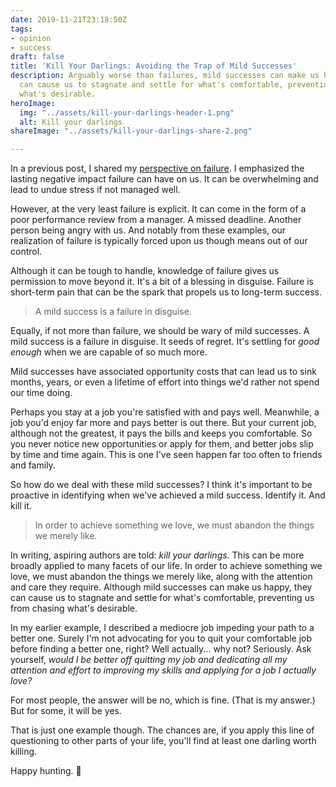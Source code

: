 ```yaml
---
date: 2019-11-21T23:18:50Z
tags:
- opinion
- success
draft: false
title: 'Kill Your Darlings: Avoiding the Trap of Mild Successes'
description: Arguably worse than failures, mild successes can make us happy, but they
  can cause us to stagnate and settle for what's comfortable, preventing us from chasing
  what's desirable.
heroImage:
  img: "../assets/kill-your-darlings-header-1.png"
  alt: Kill your darlings
shareImage: "../assets/kill-your-darlings-share-2.png"

---
```

In a previous post, I shared my [perspective on failure](/perspectives-on-failure/). I emphasized the lasting negative impact failure can have on us. It can be overwhelming and lead to undue stress if not managed well.

However, at the very least failure is explicit. It can come in the form of a poor performance review from a manager. A missed deadline. Another person being angry with us. And notably from these examples, our realization of failure is typically forced upon us though means out of our control.

Although it can be tough to handle, knowledge of failure gives us permission to move beyond it. It's a bit of a blessing in disguise. Failure is short-term pain that can be the spark that propels us to long-term success.

> A mild success is a failure in disguise.

Equally, if not more than failure, we should be wary of mild successes. A mild success is a failure in disguise. It seeds of regret. It's settling for _good enough_ when we are capable of so much more.

Mild successes have associated opportunity costs that can lead us to sink months, years, or even a lifetime of effort into things we'd rather not spend our time doing.

Perhaps you stay at a job you're satisfied with and pays well. Meanwhile, a job you'd enjoy far more and pays better is out there. But your current job, although not the greatest, it pays the bills and keeps you comfortable. So you never notice new opportunities or apply for them, and better jobs slip by time and time again. This is one I've seen happen far too often to friends and family.

So how do we deal with these mild successes? I think it's important to be proactive in identifying when we've achieved a mild success. Identify it. And kill it. 

> In order to achieve something we love, we must abandon the things we merely like.

In writing, aspiring authors are told: _kill your darlings_. This can be more broadly applied to many facets of our life. In order to achieve something we love, we must abandon the things we merely like, along with the attention and care they require. Although mild successes can make us happy, they can cause us to stagnate and settle for what's comfortable, preventing us from chasing what's desirable.

In my earlier example, I described a mediocre job impeding your path to a better one. Surely I'm not advocating for you to quit your comfortable job before finding a better one, right? Well actually... why not? Seriously. Ask yourself, _would I be better off quitting my job and dedicating all my attention and effort to improving my skills and applying for a job I actually love?_

For most people, the answer will be no, which is fine. (That is my answer.) But for some, it will be yes.

That is just one example though. The chances are, if you apply this line of questioning to other parts of your life, you'll find at least one darling worth killing.

Happy hunting. 🔪 